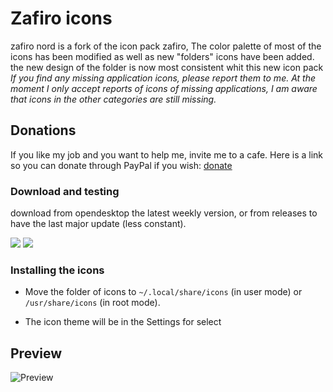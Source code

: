 
# Zafiro icons 
zafiro nord is a fork of the  icon pack zafiro, The color palette of most of the icons has been modified as well as new "folders" icons have been added. the new design of the folder is now most consistent whit this new icon pack
*If you find any missing application icons, please report them to me.
At the moment I only accept reports of icons of missing applications,
I am aware that icons in the other categories are still missing.*

## Donations
If you like my job and you want to help me, invite me to a cafe. Here is a link so you can donate through PayPal if you wish: [donate](https://www.paypal.me/zayronxio)

### Download and testing

download from opendesktop the latest weekly version, or from releases to have the last major update (less constant).


[<img src="https://i.imgur.com/SWAXdFr.png">](https://www.opendesktop.org/p/1891042/#files-panel) [<img src="https://i.imgur.com/gxX8nJ0.png">](https://github.com/zayronxio/Zafiro-icons/releases) 

### Installing the icons

   - Move the folder of icons to `~/.local/share/icons` (in user mode) or `/usr/share/icons` (in root mode).

   - The icon theme will be in the Settings for select


## Preview

![Preview](https://raw.githubusercontent.com/zayronxio/Zafiro-Nord-Dark/master/preview/preview.png)

